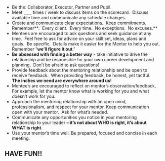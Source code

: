 
- Be the: Collaborator, Executor, Partner and Pupil.
- Meet \_\_\_\_ times / week to discuss items on the scorecard.  Discuss available time and communicate any schedule changes.
- Create and communicate clear expectations.  Keep commitments.  Remember**:  Every client.  Every time.  No exceptions.  No excuses.**
- Mentees are encouraged to ask questions and seek guidance at any time.  Feel free to ask for advice on your skill set, ideas, plans and goals.  Be specific.  Details make it easier for the Mentor to help you out. Remember “**we’ll figure it out**.”
- **Be obsessed with finding a better way** - take initiative to drive the relationship and be responsible for your own career development and planning.  Don’t be afraid to ask questions!
- Provide feedback about the mentoring relationship and be open to receive feedback.  When providing feedback, be honest, yet tactful.  **The inches we need are everywhere around us!**
- Mentee’s are encouraged to reflect on mentor’s observation/feedback.  For example, let the mentor know what is working for you and what doesn’t work for you.
- Approach the mentoring relationship with an open mind, professionalism, and respect for your mentor. Keep communication open with your mentor.  Ask for what’s needed.
- Communicate any opportunities you notice in your mentoring relationship to your leader **– it’s not about WHO is right, it’s about WHAT is right.**
- Use your mentor’s time well. Be prepared, focused and concise in each meeting.


## **HAVE FUN!!**

